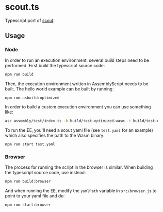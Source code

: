 # scout.ts
Typescript port of [scout](https://github.com/ewasm/scout).

## Usage

### Node
In order to run an execution environment, several build steps need to be performed. First build the typescript source code:

```sh
npm run build
```

Then, the execution environment written in AssemblyScript needs to be built. The hello world example can be built by running:

```sh
npm run asbuild:optimized
```

In order to build a custom execution environment you can use something like:

```sh
asc assembly/test/index.ts -b build/test-optimized.wasm -t build/test-optimized.wat --sourceMap --validate --optimize
```

To run the EE, you'll need a scout yaml file (see `test.yaml` for an example) which also specifies the path to the Wasm binary:

```sh
npm run start test.yaml
```

### Browser

The process for running the script in the browser is similar. When building the typescript source code, use instead:

```sh
npm run build:browser
```

And when running the EE, modify the `yamlPath` variable in `src/browser.js` to point to your yaml file and do:

```sh
npm run start:browser
```

